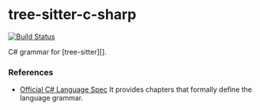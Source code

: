 tree-sitter-c-sharp
===========================

[![Build Status](https://travis-ci.org/tree-sitter/tree-sitter-c-sharp.svg?branch=master)](https://travis-ci.org/tree-sitter/tree-sitter-c-sharp)

C# grammar for [tree-sitter][].

### References

* [Official C# Language Spec](https://github.com/dotnet/csharplang/blob/master/spec/) It provides chapters that formally define the language grammar.
